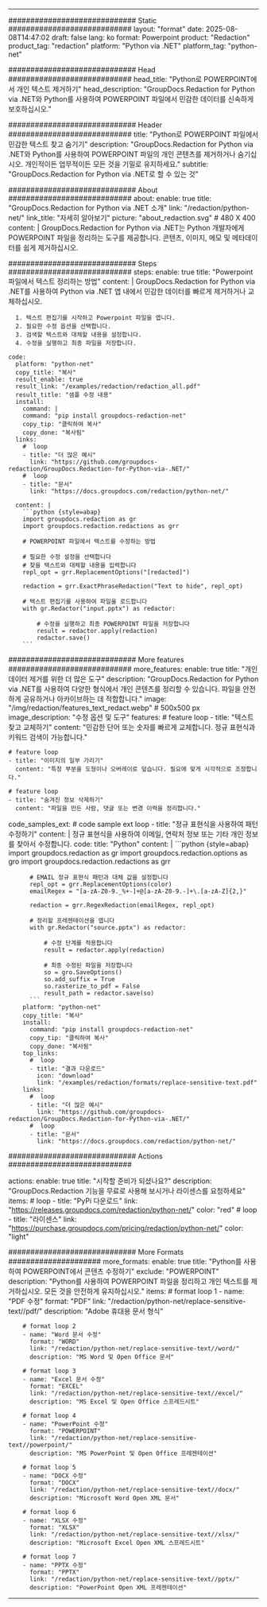 
---
############################# Static ############################
layout: "format"
date:  2025-08-08T14:47:02
draft: false
lang: ko
format: Powerpoint
product: "Redaction"
product_tag: "redaction"
platform: "Python via .NET"
platform_tag: "python-net"

############################# Head ############################
head_title: "Python로 POWERPOINT에서 개인 텍스트 제거하기"
head_description: "GroupDocs.Redaction for Python via .NET와 Python를 사용하여 POWERPOINT 파일에서 민감한 데이터를 신속하게 보호하십시오."

############################# Header ############################
title: "Python로 POWERPOINT 파일에서 민감한 텍스트 찾고 숨기기" 
description: "GroupDocs.Redaction for Python via .NET와 Python를 사용하여 POWERPOINT 파일의 개인 콘텐츠를 제거하거나 숨기십시오. 개인적이든 업무적이든 모든 것을 기밀로 유지하세요."
subtitle: "GroupDocs.Redaction for Python via .NET로 할 수 있는 것" 

############################# About ############################
about:
    enable: true
    title: "GroupDocs.Redaction for Python via .NET 소개"
    link: "/redaction/python-net/"
    link_title: "자세히 알아보기"
    picture: "about_redaction.svg" # 480 X 400
    content: |
       GroupDocs.Redaction for Python via .NET는 Python 개발자에게 POWERPOINT 파일을 정리하는 도구를 제공합니다. 콘텐츠, 이미지, 메모 및 메타데이터를 쉽게 제거하십시오.

############################# Steps ############################
steps:
    enable: true
    title: "Powerpoint 파일에서 텍스트 정리하는 방법"
    content: |
      GroupDocs.Redaction for Python via .NET를 사용하여 Python via .NET 앱 내에서 민감한 데이터를 빠르게 제거하거나 교체하십시오.
      
      1. 텍스트 편집기를 시작하고 Powerpoint 파일을 엽니다.
      2. 필요한 수정 옵션을 선택합니다.
      3. 검색할 텍스트와 대체할 내용을 설정합니다.
      4. 수정을 실행하고 최종 파일을 저장합니다.
   
    code:
      platform: "python-net"
      copy_title: "복사"
      result_enable: true
      result_link: "/examples/redaction/redaction_all.pdf"
      result_title: "샘플 수정 내용"
      install:
        command: |
        command: "pip install groupdocs-redaction-net"
        copy_tip: "클릭하여 복사"
        copy_done: "복사됨"
      links:
        #  loop
        - title: "더 많은 예시"
          link: "https://github.com/groupdocs-redaction/GroupDocs.Redaction-for-Python-via-.NET/"
        #  loop
        - title: "문서"
          link: "https://docs.groupdocs.com/redaction/python-net/"
          
      content: |
        ```python {style=abap}
        import groupdocs.redaction as gr
        import groupdocs.redaction.redactions as grr

        # POWERPOINT 파일에서 텍스트를 수정하는 방법

        # 필요한 수정 설정을 선택합니다
        # 찾을 텍스트와 대체할 내용을 입력합니다
        repl_opt = grr.ReplacementOptions("[redacted]")
                
        redaction = grr.ExactPhraseRedaction("Text to hide", repl_opt)

        # 텍스트 편집기를 사용하여 파일을 로드합니다
        with gr.Redactor("input.pptx") as redactor:

            # 수정을 실행하고 최종 POWERPOINT 파일을 저장합니다
            result = redactor.apply(redaction)
            redactor.save()
        ```            


############################# More features ############################
more_features:
  enable: true
  title: "개인 데이터 제거를 위한 더 많은 도구"
  description: "GroupDocs.Redaction for Python via .NET를 사용하여 다양한 형식에서 개인 콘텐츠를 정리할 수 있습니다. 파일을 안전하게 공유하거나 아카이브하는 데 적합합니다."
  image: "/img/redaction/features_text_redact.webp" # 500x500 px
  image_description: "수정 옵션 및 도구"
  features:
    # feature loop
    - title: "텍스트 찾고 교체하기"
      content: "민감한 단어 또는 숫자를 빠르게 교체합니다. 정규 표현식과 키워드 검색이 가능합니다."

    # feature loop
    - title: "이미지의 일부 가리기"
      content: "특정 부분을 도형이나 오버레이로 덮습니다. 필요에 맞게 시각적으로 조정합니다."

    # feature loop
    - title: "숨겨진 정보 삭제하기"
      content: "파일을 만든 사람, 댓글 또는 변경 이력을 정리합니다."
      
  code_samples_ext:
    # code sample ext loop
    - title: "정규 표현식을 사용하여 패턴 수정하기"
      content: |
        정규 표현식을 사용하여 이메일, 연락처 정보 또는 기타 개인 정보를 찾아서 수정합니다.
      code:
        title: "Python"
        content: |
          ```python {style=abap}
          import groupdocs.redaction as gr
          import groupdocs.redaction.options as gro
          import groupdocs.redaction.redactions as grr

          # EMAIL 정규 표현식 패턴과 대체 값을 설정합니다
          repl_opt = grr.ReplacementOptions(color)
          emailRegex = "[a-zA-Z0-9._%+-]+@[a-zA-Z0-9.-]+\.[a-zA-Z]{2,}"

          redaction = grr.RegexRedaction(emailRegex, repl_opt)

          # 정리할 프레젠테이션을 엽니다
          with gr.Redactor("source.pptx") as redactor:

              # 수정 단계를 적용합니다
              result = redactor.apply(redaction)

              # 최종 수정된 파일을 저장합니다
              so = gro.SaveOptions()
              so.add_suffix = True
              so.rasterize_to_pdf = False
              result_path = redactor.save(so)
          ```
        platform: "python-net"
        copy_title: "복사"
        install:
          command: "pip install groupdocs-redaction-net"
          copy_tip: "클릭하여 복사"
          copy_done: "복사됨"
        top_links:
          #  loop
          - title: "결과 다운로드"
            icon: "download"
            link: "/examples/redaction/formats/replace-sensitive-text.pdf"
        links:
          #  loop
          - title: "더 많은 예시"
            link: "https://github.com/groupdocs-redaction/GroupDocs.Redaction-for-Python-via-.NET/"
          #  loop
          - title: "문서"
            link: "https://docs.groupdocs.com/redaction/python-net/"


############################# Actions ############################

actions:
  enable: true
  title: "시작할 준비가 되셨나요?"
  description: "GroupDocs.Redaction 기능을 무료로 사용해 보시거나 라이센스를 요청하세요"
  items:
    #  loop
    - title: "PyPi 다운로드"
      link: "https://releases.groupdocs.com/redaction/python-net/"
      color: "red"
        #  loop
    - title: "라이센스"
      link: "https://purchase.groupdocs.com/pricing/redaction/python-net/"
      color: "light"


############################# More Formats #####################
more_formats:
    enable: true
    title: "Python를 사용하여 POWERPOINT에서 콘텐츠 수정하기"
    exclude: "POWERPOINT"
    description: "Python를 사용하여 POWERPOINT 파일을 정리하고 개인 텍스트를 제거하십시오. 모든 것을 안전하게 유지하십시오."
    items: 
        # format loop 1
        - name: "PDF 수정"
          format: "PDF"
          link: "/redaction/python-net/replace-sensitive-text//pdf/"
          description: "Adobe 휴대용 문서 형식"

        # format loop 2
        - name: "Word 문서 수정"
          format: "WORD"
          link: "/redaction/python-net/replace-sensitive-text//word/"
          description: "MS Word 및 Open Office 문서"
          
        # format loop 3
        - name: "Excel 문서 수정"
          format: "EXCEL"
          link: "/redaction/python-net/replace-sensitive-text//excel/"
          description: "MS Excel 및 Open Office 스프레드시트"

        # format loop 4
        - name: "PowerPoint 수정"
          format: "POWERPOINT"
          link: "/redaction/python-net/replace-sensitive-text//powerpoint/"
          description: "MS PowerPoint 및 Open Office 프레젠테이션"

        # format loop 5
        - name: "DOCX 수정"
          format: "DOCX"
          link: "/redaction/python-net/replace-sensitive-text//docx/"
          description: "Microsoft Word Open XML 문서"
          
        # format loop 6
        - name: "XLSX 수정"
          format: "XLSX"
          link: "/redaction/python-net/replace-sensitive-text//xlsx/"
          description: "Microsoft Excel Open XML 스프레드시트"
          
        # format loop 7
        - name: "PPTX 수정"
          format: "PPTX"
          link: "/redaction/python-net/replace-sensitive-text//pptx/"
          description: "PowerPoint Open XML 프레젠테이션"


---